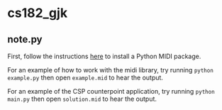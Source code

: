 # cs182_gjk


## note.py

First, follow the instructions [here](https://github.com/vishnubob/python-midi) to install a Python MIDI package.

For an example of how to work with the midi library, try running `python example.py` then open `example.mid` to hear the output.

For an example of the CSP counterpoint application, try running `python main.py` then open `solution.mid` to hear the output.
